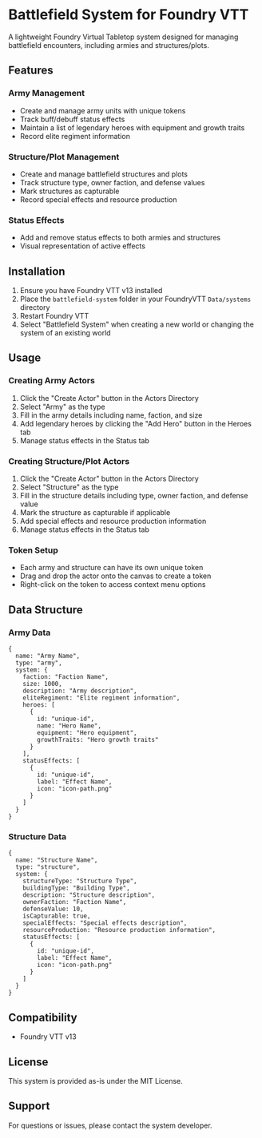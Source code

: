 # Battlefield System for Foundry VTT

A lightweight Foundry Virtual Tabletop system designed for managing battlefield encounters, including armies and structures/plots.

## Features

### Army Management
- Create and manage army units with unique tokens
- Track buff/debuff status effects
- Maintain a list of legendary heroes with equipment and growth traits
- Record elite regiment information

### Structure/Plot Management
- Create and manage battlefield structures and plots
- Track structure type, owner faction, and defense values
- Mark structures as capturable
- Record special effects and resource production

### Status Effects
- Add and remove status effects to both armies and structures
- Visual representation of active effects

## Installation

1. Ensure you have Foundry VTT v13 installed
2. Place the `battlefield-system` folder in your FoundryVTT `Data/systems` directory
3. Restart Foundry VTT
4. Select "Battlefield System" when creating a new world or changing the system of an existing world

## Usage

### Creating Army Actors
1. Click the "Create Actor" button in the Actors Directory
2. Select "Army" as the type
3. Fill in the army details including name, faction, and size
4. Add legendary heroes by clicking the "Add Hero" button in the Heroes tab
5. Manage status effects in the Status tab

### Creating Structure/Plot Actors
1. Click the "Create Actor" button in the Actors Directory
2. Select "Structure" as the type
3. Fill in the structure details including type, owner faction, and defense value
4. Mark the structure as capturable if applicable
5. Add special effects and resource production information
6. Manage status effects in the Status tab

### Token Setup
- Each army and structure can have its own unique token
- Drag and drop the actor onto the canvas to create a token
- Right-click on the token to access context menu options

## Data Structure

### Army Data
```
{
  name: "Army Name",
  type: "army",
  system: {
    faction: "Faction Name",
    size: 1000,
    description: "Army description",
    eliteRegiment: "Elite regiment information",
    heroes: [
      {
        id: "unique-id",
        name: "Hero Name",
        equipment: "Hero equipment",
        growthTraits: "Hero growth traits"
      }
    ],
    statusEffects: [
      {
        id: "unique-id",
        label: "Effect Name",
        icon: "icon-path.png"
      }
    ]
  }
}
```

### Structure Data
```
{
  name: "Structure Name",
  type: "structure",
  system: {
    structureType: "Structure Type",
    buildingType: "Building Type",
    description: "Structure description",
    ownerFaction: "Faction Name",
    defenseValue: 10,
    isCapturable: true,
    specialEffects: "Special effects description",
    resourceProduction: "Resource production information",
    statusEffects: [
      {
        id: "unique-id",
        label: "Effect Name",
        icon: "icon-path.png"
      }
    ]
  }
}
```

## Compatibility
- Foundry VTT v13

## License
This system is provided as-is under the MIT License.

## Support
For questions or issues, please contact the system developer.